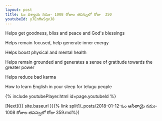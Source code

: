 ```yaml
---
layout: post
title: ఓం వశ్యాయ నమః- 1008 రోజుల తపస్సులో రోజు  350
youtubeId: y7EnMwSgvJ8
---
```

 
 
Helps get goodness, bliss and peace and God's blessings
 
Helps remain focused, help generate inner energy 
 
Helps boost physical and mental health 
 
Helps remain grounded and generates a sense of gratitude towards the greater power 
 
Helps reduce bad karma
 
How to learn English in your sleep for telugu people
 
 
 
 


{% include youtubePlayer.html id=page.youtubeId %}
 
[Next]({{ site.baseurl }}{% link split1/_posts/2018-01-12-ఓం ఆనీతాయై నమః- 1008 రోజుల తపస్సులో రోజు  359.md%})
 
